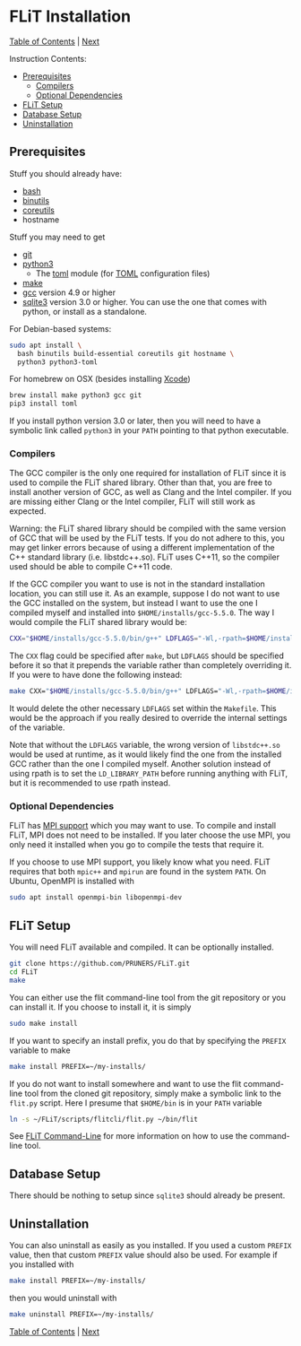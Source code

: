 # FLiT Installation

[Table of Contents](README.md)
|
[Next](litmus-tests.md)

Instruction Contents:

* [Prerequisites](#prerequisites)
  * [Compilers](#compilers)
  * [Optional Dependencies](#optional-dependencies)
* [FLiT Setup](#flit-setup)
* [Database Setup](#database-setup)
* [Uninstallation](#uninstallation)

## Prerequisites

Stuff you should already have:

* [bash](https://www.gnu.org/software/bash)
* [binutils](https://www.gnu.org/software/binutils)
* [coreutils](https://www.gnu.org/software/coreutils/coreutils.html)
* hostname

Stuff you may need to get

* [git](https://git-scm.com)
* [python3](https://www.python.org)
  * The [toml](https://github.com/uiri/toml) module (for
    [TOML](https://github.com/toml-lang/toml) configuration files)
* [make](https://www.gnu.org/software/make)
* [gcc](https://gcc.gnu.org) version 4.9 or higher
* [sqlite3](https://sqlite.org) version 3.0 or higher.
  You can use the one that comes with python, or install as a standalone.

For Debian-based systems:

```bash
sudo apt install \
  bash binutils build-essential coreutils git hostname \
  python3 python3-toml
```

For homebrew on OSX (besides installing [Xcode](https://developer.apple.com/xcode))

```bash
brew install make python3 gcc git
pip3 install toml
```

If you install python version 3.0 or later, then you will need to have a
symbolic link called `python3` in your `PATH` pointing to that python
executable.


### Compilers

The GCC compiler is the only one required for installation of FLiT since it is
used to compile the FLiT shared library.  Other than that, you are free to
install another version of GCC, as well as Clang and the Intel compiler.  If
you are missing either Clang or the Intel compiler, FLiT will still work as
expected.

Warning: the FLiT shared library should be compiled with the same version of
GCC that will be used by the FLiT tests.  If you do not adhere to this, you may
get linker errors because of using a different implementation of the C++
standard library (i.e. libstdc++.so).  FLiT uses C++11, so the compiler used
should be able to compile C++11 code.

If the GCC compiler you want to use is not in the standard installation
location, you can still use it.  As an example, suppose I do not want to use
the GCC installed on the system, but instead I want to use the one I compiled
myself and installed into `$HOME/installs/gcc-5.5.0`.  The way I would compile
the FLiT shared library would be:

```bash
CXX="$HOME/installs/gcc-5.5.0/bin/g++" LDFLAGS="-Wl,-rpath=$HOME/installs/gcc-5.5.0/lib64" make
```

The `CXX` flag could be specified after `make`, but `LDFLAGS` should be
specified before it so that it prepends the variable rather than completely
overriding it.  If you were to have done the following instead:

```bash
make CXX="$HOME/installs/gcc-5.5.0/bin/g++" LDFLAGS="-Wl,-rpath=$HOME/installs/gcc-5.5.0/lib64"
```

It would delete the other necessary `LDFLAGS` set within the `Makefile`.  This
would be the approach if you really desired to override the internal settings
of the variable.

Note that without the `LDFLAGS` variable, the wrong version of `libstdc++.so`
would be used at runtime, as it would likely find the one from the installed
GCC rather than the one I compiled myself.  Another solution instead of using
rpath is to set the `LD_LIBRARY_PATH` before running anything with FLiT, but it
is recommended to use rpath instead.


### Optional Dependencies

FLiT has [MPI support](mpi-support.md) which you may want to use.  To compile
and install FLiT, MPI does not need to be installed.  If you later choose the
use MPI, you only need it installed when you go to compile the tests that
require it.

If you choose to use MPI support, you likely know what you need.  FLiT requires
that both `mpic++` and `mpirun` are found in the system `PATH`.  On Ubuntu,
OpenMPI is installed with

```bash
sudo apt install openmpi-bin libopenmpi-dev
```

## FLiT Setup

You will need FLiT available and compiled.  It can be optionally installed.

```bash
git clone https://github.com/PRUNERS/FLiT.git
cd FLiT
make
```

You can either use the flit command-line tool from the git repository or you
can install it.  If you choose to install it, it is simply

```bash
sudo make install
```

If you want to specify an install prefix, you do that by specifying the
`PREFIX` variable to make

```bash
make install PREFIX=~/my-installs/
```

If you do not want to install somewhere and want to use the flit command-line
tool from the cloned git repository, simply make a symbolic link to the
`flit.py` script.  Here I presume that `$HOME/bin` is in your `PATH` variable

```bash
ln -s ~/FLiT/scripts/flitcli/flit.py ~/bin/flit
```

See [FLiT Command-Line](flit-command-line.md) for more information on how to
use the command-line tool.

## Database Setup

There should be nothing to setup since `sqlite3` should already be present.

## Uninstallation

You can also uninstall as easily as you installed.  If you used a custom
`PREFIX` value, then that custom `PREFIX` value should also be used.  For
example if you installed with

```bash
make install PREFIX=~/my-installs/
```

then you would uninstall with

```bash
make uninstall PREFIX=~/my-installs/
```

[Table of Contents](README.md)
|
[Next](litmus-tests.md)
